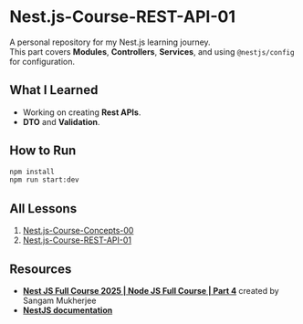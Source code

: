 # Nest.js-Course-REST-API-01

A personal repository for my Nest.js learning journey.  
This part covers **Modules**, **Controllers**, **Services**, and using `@nestjs/config` for configuration.

## What I Learned

- Working on creating **Rest APIs**.
- **DTO** and **Validation**.

## How to Run

```bash
npm install
npm run start:dev
```

## All Lessons

1. [Nest.js-Course-Concepts-00](https://github.com/ZeroaNinea/Nest.js-Course-Concepts-00)
2. [Nest.js-Course-REST-API-01](https://github.com/ZeroaNinea/Nest.js-Course-REST-API-01)

## Resources

- **[Nest JS Full Course 2025 | Node JS Full Course | Part 4](https://www.youtube.com/watch?v=XVZ10uFY9DU&t=3109s)** created by Sangam Mukherjee
- **[NestJS documentation](https://docs.nestjs.com/)**
